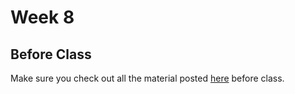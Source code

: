 Week 8
=

Before Class
-

Make sure you check out all the material posted [here](before_class.md) before class.
